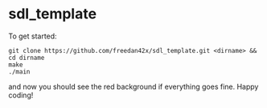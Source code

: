 # sdl_template

To get started:
```console
git clone https://github.com/freedan42x/sdl_template.git <dirname> && cd dirname
make
./main
```
and now you should see the red background if everything goes fine. Happy coding!
